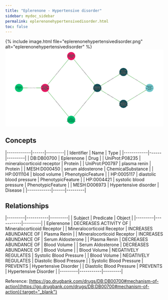```yaml
---
title: "Eplerenone - Hypertensive disorder"
sidebar: mydoc_sidebar
permalink: eplerenonehypertensivedisorder.html
toc: false 
---
```


{% include image.html file="eplerenonehypertensivedisorder.png" alt="eplerenonehypertensivedisorder" %}![Path Visualization](/images/eplerenonehypertensivedisorder.png)

## Concepts

|------------|------|---------|
| Identifier | Name | Type    |
|------------|------|---------|
| DB:DB00700 | Eplerenone | Drug |
| UniProt:P08235 | mineralocorticoid receptor | Protein |
| UniProt:P00797 | plasma renin | Protein |
| MESH:D000450 | serum aldosterone | ChemicalSubstance |
| HP:0011104 | blood volume | PhenotypicFeature |
| HP:0005117 | diastolic blood pressure | PhenotypicFeature |
| HP:0004421 | systolic blood pressure | PhenotypicFeature |
| MESH:D006973 | Hypertensive disorder | Disease |
|------------|------|---------|

## Relationships

|---------|-----------|---------|
| Subject | Predicate | Object  |
|---------|-----------|---------|
| Eplerenone | DECREASES ACTIVITY OF | Mineralocorticoid Receptor |
| Mineralocorticoid Receptor | INCREASES ABUNDANCE OF | Plasma Renin |
| Mineralocorticoid Receptor | INCREASES ABUNDANCE OF | Serum Aldosterone |
| Plasma Renin | DECREASES ABUNDANCE OF | Blood Volume |
| Serum Aldosterone | DECREASES ABUNDANCE OF | Blood Volume |
| Blood Volume | NEGATIVELY REGULATES | Systolic Blood Pressure |
| Blood Volume | NEGATIVELY REGULATES | Diastolic Blood Pressure |
| Systolic Blood Pressure | PREVENTS | Hypertensive Disorder |
| Diastolic Blood Pressure | PREVENTS | Hypertensive Disorder |
|---------|-----------|---------|

Reference: [https://go.drugbank.com/drugs/DB:DB00700#mechanism-of-action](https://go.drugbank.com/drugs/DB:DB00700#mechanism-of-action){:target="_blank"}